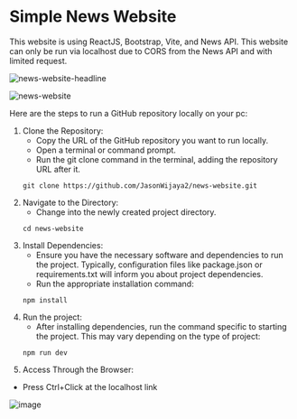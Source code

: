 # Simple News Website

This website is using ReactJS, Bootstrap, Vite, and News API.  This website can only be run via localhost due to CORS from the News API and with limited request.

![news-website-headline](https://github.com/JasonWijaya2/news-website/assets/81521145/a9d3c730-8bfd-4812-b24b-4ba81e3e0eaa)


![news-website](https://github.com/JasonWijaya2/news-website/assets/81521145/e3aad4e9-a355-4840-aef8-ff5c7204c77c)


Here are the steps to run a GitHub repository locally on your pc:

1. Clone the Repository:
   - Copy the URL of the GitHub repository you want to run locally.
   - Open a terminal or command prompt.
   - Run the git clone command in the terminal, adding the repository URL after it.
    ```
    git clone https://github.com/JasonWijaya2/news-website.git
    ```
2. Navigate to the Directory:
   - Change into the newly created project directory.
    ```
    cd news-website
    ```
3. Install Dependencies:
   - Ensure you have the necessary software and dependencies to run the project. Typically, configuration files like package.json or requirements.txt will inform you about project dependencies.
   - Run the appropriate installation command:
    ```
    npm install
    ```
4. Run the project:
   - After installing dependencies, run the command specific to starting the project. This may vary depending on the type of project:
    ```
    npm run dev
    ```
5.  Access Through the Browser:
   - Press Ctrl+Click at the localhost link
     
![image](https://github.com/JasonWijaya2/news-website/assets/81521145/5d5d3df7-f0cd-4357-8369-e42a53e00399)

